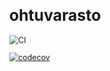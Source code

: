 # ohtuvarasto

![CI](https://github.com/katrinaattori/ohtuvarasto/actions/workflows/main.yml/badge.svg)

[![codecov](https://codecov.io/github/katrinaattori/ohtuvarasto/graph/badge.svg?token=WAKV71U25L)](https://codecov.io/github/katrinaattori/ohtuvarasto)